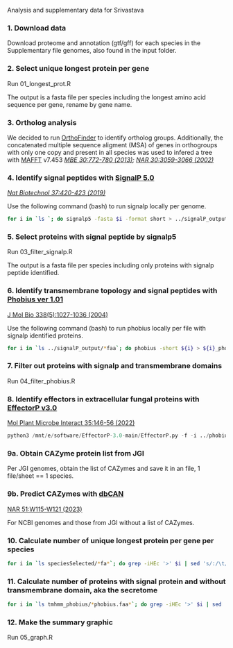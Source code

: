 Analysis and supplementary data for Srivastava 

### **1. Download data**

Download proteome and annotation (gtf/gff) for each species in the Supplementary file genomes, also found in the input folder. 

### **2. Select unique longest protein per gene**

Run 01_longest_prot.R 

The output is a fasta file per species including the longest amino acid sequence per gene, rename by gene name. 

### **3. Ortholog analysis**

We decided to run [OrthoFinder](https://github.com/davidemms/OrthoFinder) to identify ortholog groups. Additionally, the concatenated multiple sequence aligment (MSA) of genes in orthogroups with only one copy and present in all species was used to infered a tree with [MAFFT](https://mafft.cbrc.jp/alignment/software/) v7.453 _[MBE 30:772-780 (2013)](https://doi.org/10.1093/molbev/mst010); [NAR 30:3059-3066 (2002)](https://doi.org/10.1093/nar/gkf436)_

### **4. Identify signal peptides with [SignalP 5.0](https://services.healthtech.dtu.dk/services/SignalP-5.0/)**
_[Nat Biotechnol 37:420-423 (2019)](https://doi.org/10.1038/s41587-019-0036-z)_


Use the following command (bash) to run signalp locally per genome. 

```bash 
for i in `ls `; do signalp5 -fasta $i -format short > ../signalP_output/${i}_summary.signalp5 ; done
```

### **5. Select proteins with signal peptide by signalp5**

Run 03_filter_signalp.R

The output is a fasta file per species including only proteins with signalp peptide identified. 

### **6. Identify transmembrane topology and signal peptides with [Phobius ver 1.01](https://phobius.sbc.su.se/)** 
[J Mol Bio 338(5):1027-1036 (2004)](https://doi.org/10.1016/j.jmb.2004.03.016)

Use the following command (bash) to run phobius locally per file with signalp identified proteins. 

```bash 
for i in `ls ../signalP_output/*faa`; do phobius -short ${i} > ${i}_phobius.out ; done
```

### **7. Filter out proteins with signalp and transmembrane domains**

Run 04_filter_phobius.R

### **8. Identify effectors in extracellular fungal proteins with [EffectorP v3.0](https://effectorp.csiro.au/)** 
[Mol Plant Microbe Interact 35:146-56 (2022)](https://doi.org/10.1094/MPMI-08-21-0201-R)

```python
python3 /mnt/e/software/EffectorP-3.0-main/EffectorP.py -f -i ../phobius/*_signalp.faa_phobius.faa > *.aa_signalp.faa_phobius.faa_fungal_effectorP.out
```

### **9a. Obtain CAZyme protein list from JGI**

Per JGI genomes, obtain the list of CAZymes and save it in an file, 1 file/sheet == 1 species. 

### **9b. Predict CAZymes with [dbCAN](https://bcb.unl.edu/dbCAN2/)**
[NAR 51:W115-W121 (2023)](https://doi.org/10.1093/nar/gkad328)

For NCBI genomes and those from JGI without a list of CAZymes. 

### **10. Calculate number of unique longest protein per gene per species**

```bash 
for i in `ls speciesSelected/*fa*`; do grep -iHEc '>' $i | sed 's/:/\t/g'; done > proteome_size.txt
```

### **11. Calculate number of proteins with signal protein and without transmembrane domain**, aka the secretome

```bash
for i in `ls tmhmm_phobius/*phobius.faa*`; do grep -iHEc '>' $i | sed 's/:/\t/g'; done > secretome_nosignal_nophobius.txt
```

### **12. Make the summary graphic**

Run 05_graph.R
